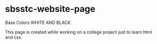 # sbsstc-website-page
Base Colors
WHITE AND BLACK

This page is created while working on a college project just to learn html and css.


